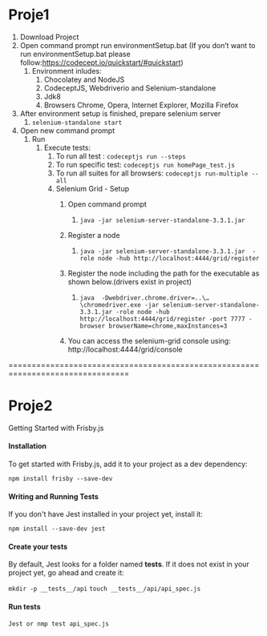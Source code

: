 
# Proje1 #
 1. Download Project
 2. Open command prompt run environmentSetup.bat (If you don’t want to run environmentSetup.bat 
please follow:https://codecept.io/quickstart/#quickstart)
    1. Environment inludes:
        1. Chocolatey and NodeJS
        2. CodeceptJS, Webdriverio and Selenium-standalone
        3. Jdk8
        4. Browsers Chrome, Opera, Internet Explorer, Mozilla Firefox
3. After environment setup is finished, prepare selenium server 
     1. ``` selenium-standalone start ```
4. Open new command prompt
     1. Run 
        1. Execute tests:
             1. To run all test : ``` codeceptjs run --steps     ```
             2. To run specific test: ``` codeceptjs run homePage_test.js     ```
             3. To run all suites for all browsers: ``` codeceptjs run-multiple --all  ```
             4. Selenium Grid - Setup
                  1. Open command prompt 
                       1. ``` java -jar selenium-server-standalone-3.3.1.jar     ```
                  2. Register a node
                       1. ```java -jar selenium-server-standalone-3.3.1.jar  -role node -hub http://localhost:4444/grid/register```
                       
                  3. Register the node including the path for the executable as shown below.(drivers exist in project)
                        1. ```java  -Dwebdriver.chrome.driver=..\…\chromedriver.exe -jar selenium-server-standalone-3.3.1.jar -role node -hub http://localhost:4444/grid/register -port 7777 -browser browserName=chrome,maxInstances=3``` 
                  4. You can access the selenium-grid console using: http://localhost:4444/grid/console     

================================================================================

# Proje2 #

Getting Started with Frisby.js

#### Installation ####

To get started with Frisby.js, add it to your project as a dev dependency:

```npm install frisby --save-dev```

#### Writing and Running Tests ####
If you don't have Jest installed in your project yet, install it:

```npm install --save-dev jest```

#### Create your tests ####
By default, Jest looks for a folder named __tests__. If it does not exist in your project yet, go ahead and create it:

``` mkdir -p __tests__/api ```
``` touch __tests__/api/api_spec.js ```

#### Run tests ####

```Jest or nmp test api_spec.js```

